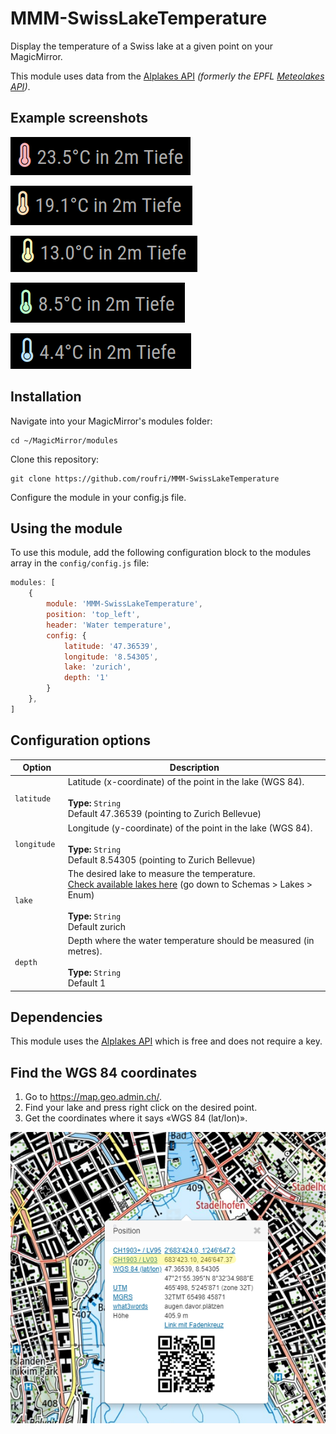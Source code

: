 # MMM-SwissLakeTemperature
Display the temperature of a Swiss lake at a given point on your MagicMirror.

This module uses data from the [Alplakes API](https://www.alplakes.eawag.ch/api)
*(formerly the EPFL [Meteolakes API](http://meteolakes.ch/#!/data))*.


## Example screenshots

![Hot](https://github.com/roufri/MMM-SwissLakeTemperature/blob/main/screenshots/screenshot_temp_hot.png)

![Warm](https://github.com/roufri/MMM-SwissLakeTemperature/blob/main/screenshots/screenshot_temp_warm.png)

![Average](https://github.com/roufri/MMM-SwissLakeTemperature/blob/main/screenshots/screenshot_temp_average.png)

![Cold](https://github.com/roufri/MMM-SwissLakeTemperature/blob/main/screenshots/screenshot_temp_cold.png)

![Freezing](https://github.com/roufri/MMM-SwissLakeTemperature/blob/main/screenshots/screenshot_temp_freezing.png)

## Installation

Navigate into your MagicMirror's modules folder:

```shell
cd ~/MagicMirror/modules
```
Clone this repository:
```shell
git clone https://github.com/roufri/MMM-SwissLakeTemperature
```
Configure the module in your config.js file.


## Using the module

To use this module, add the following configuration block to the modules array in the `config/config.js` file:
```js
modules: [
	{
		module: 'MMM-SwissLakeTemperature',
		position: 'top_left',
		header: 'Water temperature',
		config: {
			latitude: '47.36539',
			longitude: '8.54305',
			lake: 'zurich',
			depth: '1'
		}
	},
]
```

## Configuration options

| Option           | Description
|----------------- |-----------
| `latitude`       | Latitude (x-coordinate) of the point in the lake (WGS 84). <br><br>**Type:** `String` <br>Default 47.36539 (pointing to Zurich Bellevue)
| `longitude `     | Longitude (y-coordinate) of the point in the lake (WGS 84). <br><br>**Type:** `String` <br>Default 8.54305 (pointing to Zurich Bellevue)
| `lake `          | The desired lake to measure the temperature.<br>[Check available lakes here](https://www.alplakes.eawag.ch/api) (go down to Schemas > Lakes > Enum) <br><br>**Type:** `String` <br>Default zurich
| `depth`          | Depth where the water temperature should be measured (in metres). <br><br>**Type:** `String` <br>Default 1

## Dependencies

This module uses the [Alplakes API](https://www.alplakes.eawag.ch/api) which is free and does not require a key.

## Find the WGS 84 coordinates
1. Go to https://map.geo.admin.ch/.
2. Find your lake and press right click on the desired point.
3. Get the coordinates where it says «WGS 84 (lat/lon)».

![Coordinates](https://github.com/roufri/MMM-SwissLakeTemperature/blob/main/screenshots/coordinates.png)

